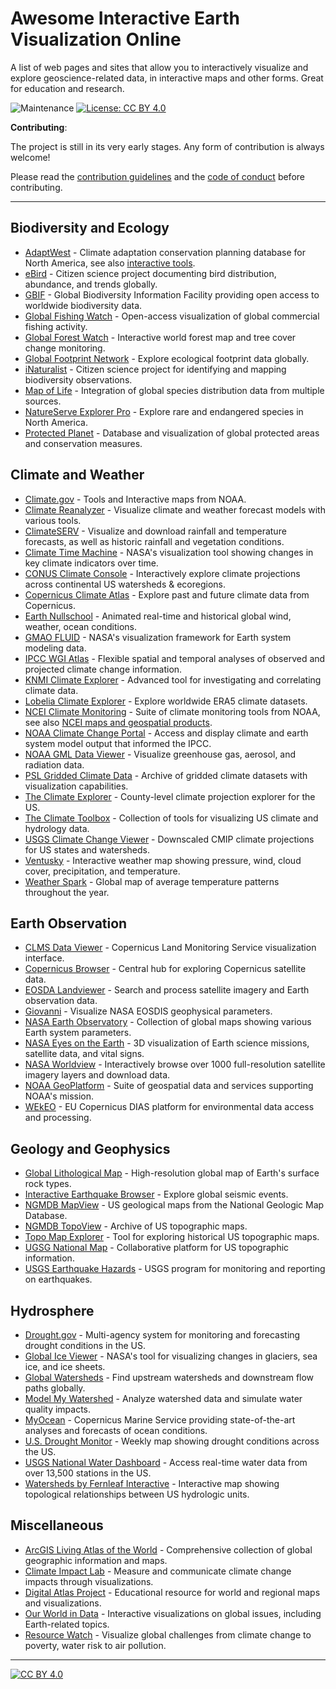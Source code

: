 # Awesome Interactive Earth Visualization Online

A list of web pages and sites that allow you to interactively visualize and explore geoscience-related data, in interactive maps and other forms. Great for education and research.

![Maintenance](https://img.shields.io/maintenance/yes/2025)
[![License: CC BY 4.0](https://img.shields.io/badge/License-CC%20BY%204.0-lightgrey.svg)](https://creativecommons.org/licenses/by/4.0/)

__Contributing__:

The project is still in its very early stages. Any form of contribution is always welcome!

Please read the [contribution guidelines](CONTRIBUTING.md) and the [code of conduct](CODE_OF_CONDUCT.md) before contributing.

-----

## Biodiversity and Ecology

- [AdaptWest](https://adaptwest.databasin.org/) - Climate adaptation conservation planning database for North America, see also [interactive tools](https://adaptwest.shinyapps.io/).
- [eBird](https://ebird.org/explore) - Citizen science project documenting bird distribution, abundance, and trends globally.
- [GBIF](https://www.gbif.org/) - Global Biodiversity Information Facility providing open access to worldwide biodiversity data.
- [Global Fishing Watch](https://globalfishingwatch.org/) - Open-access visualization of global commercial fishing activity.
- [Global Forest Watch](https://www.globalforestwatch.org/map/) - Interactive world forest map and tree cover change monitoring.
- [Global Footprint Network](https://data.footprintnetwork.org/) - Explore ecological footprint data globally.
- [iNaturalist](https://www.inaturalist.org/observations) - Citizen science project for identifying and mapping biodiversity observations.
- [Map of Life](https://mol.org/) - Integration of global species distribution data from multiple sources.
- [NatureServe Explorer Pro](https://explorer.natureserve.org/pro/Welcome) - Explore rare and endangered species in North America.
- [Protected Planet](https://www.protectedplanet.net/) - Database and visualization of global protected areas and conservation measures.

## Climate and Weather

- [Climate.gov](https://www.climate.gov/maps-data) - Tools and Interactive maps from NOAA.
- [Climate Reanalyzer](https://climatereanalyzer.org/) - Visualize climate and weather forecast models with various tools.
- [ClimateSERV](https://climateserv.servirglobal.net/) - Visualize and download rainfall and temperature forecasts, as well as historic rainfall and vegetation conditions.
- [Climate Time Machine](https://climate.nasa.gov/interactives/climate-time-machine) - NASA's visualization tool showing changes in key climate indicators over time.
- [CONUS Climate Console](http://www.climateconsole.org/conus) - Interactively explore climate projections across continental US watersheds & ecoregions.
- [Copernicus Climate Atlas](https://atlas.climate.copernicus.eu/atlas) - Explore past and future climate data from Copernicus.
- [Earth Nullschool](https://earth.nullschool.net/) - Animated real-time and historical global wind, weather, ocean conditions.
- [GMAO FLUID](https://fluid.nccs.nasa.gov/) - NASA's visualization framework for Earth system modeling data.
- [IPCC WGI Atlas](https://interactive-atlas.ipcc.ch/) - Flexible spatial and temporal analyses of observed and projected climate change information.
- [KNMI Climate Explorer](https://climexp.knmi.nl/) - Advanced tool for investigating and correlating climate data.
- [Lobelia Climate Explorer](https://www.lobelia.earth/case-studies/past-climate-explorer) - Explore worldwide ERA5 climate datasets.
- [NCEI Climate Monitoring](https://www.ncei.noaa.gov/monitoring) - Suite of climate monitoring tools from NOAA, see also [NCEI maps and geospatial products](https://www.ncei.noaa.gov/maps-and-geospatial-products).
- [NOAA Climate Change Portal](https://psl.noaa.gov/ipcc/) - Access and display climate and earth system model output that informed the IPCC.
- [NOAA GML Data Viewer](https://gml.noaa.gov/dv/) - Visualize greenhouse gas, aerosol, and radiation data.
- [PSL Gridded Climate Data](https://psl.noaa.gov/data/gridded/) - Archive of gridded climate datasets with visualization capabilities.
- [The Climate Explorer](https://crt-climate-explorer.nemac.org/) - County-level climate projection explorer for the US.
- [The Climate Toolbox](https://climatetoolbox.org/) - Collection of tools for visualizing US climate and hydrology data.
- [USGS Climate Change Viewer](https://www.usgs.gov/tools/national-climate-change-viewer-nccv) - Downscaled CMIP climate projections for US states and watersheds.
- [Ventusky](https://www.ventusky.com/) - Interactive weather map showing pressure, wind, cloud cover, precipitation, and temperature.
- [Weather Spark](https://weatherspark.com/map) - Global map of average temperature patterns throughout the year.

## Earth Observation

- [CLMS Data Viewer](https://land.copernicus.eu/en/map-viewer) - Copernicus Land Monitoring Service visualization interface.
- [Copernicus Browser](https://browser.dataspace.copernicus.eu/) - Central hub for exploring Copernicus satellite data.
- [EOSDA Landviewer](https://eos.com/products/landviewer/) - Search and process satellite imagery and Earth observation data.
- [Giovanni](https://giovanni.gsfc.nasa.gov/giovanni/) - Visualize NASA EOSDIS geophysical parameters.
- [NASA Earth Observatory](https://earthobservatory.nasa.gov/global-maps) - Collection of global maps showing various Earth system parameters.
- [NASA Eyes on the Earth](https://eyes.nasa.gov/) - 3D visualization of Earth science missions, satellite data, and vital signs.
- [NASA Worldview](https://worldview.earthdata.nasa.gov/) - Interactively browse over 1000 full-resolution satellite imagery layers and download data.
- [NOAA GeoPlatform](https://noaa.maps.arcgis.com/) - Suite of geospatial data and services supporting NOAA's mission.
- [WEkEO](https://www.wekeo.eu/) - EU Copernicus DIAS platform for environmental data access and processing.

## Geology and Geophysics

- [Global Lithological Map](https://projekte.cen.uni-hamburg.de/lithomap/) - High-resolution global map of Earth's surface rock types.
- [Interactive Earthquake Browser](https://ds.iris.edu/ieb/) - Explore global seismic events.
- [NGMDB MapView](https://ngmdb.usgs.gov/mapview/) - US geological maps from the National Geologic Map Database.
- [NGMDB TopoView](https://ngmdb.usgs.gov/topoview/) - Archive of US topographic maps.
- [Topo Map Explorer](https://livingatlas.arcgis.com/topomapexplorer/) - Tool for exploring historical US topographic maps.
- [UGSG National Map](https://apps.nationalmap.gov/) - Collaborative platform for US topographic information.
- [USGS Earthquake Hazards](https://earthquake.usgs.gov/) - USGS program for monitoring and reporting on earthquakes.

## Hydrosphere

- [Drought.gov](https://www.drought.gov/) - Multi-agency system for monitoring and forecasting drought conditions in the US.
- [Global Ice Viewer](https://climate.nasa.gov/interactives/global-ice-viewer) - NASA's tool for visualizing changes in glaciers, sea ice, and ice sheets.
- [Global Watersheds](https://mghydro.com/watersheds/) - Find upstream watersheds and downstream flow paths globally.
- [Model My Watershed](https://modelmywatershed.org/) - Analyze watershed data and simulate water quality impacts.
- [MyOcean](https://marine.copernicus.eu/access-data/ocean-visualisation-tools) - Copernicus Marine Service providing state-of-the-art analyses and forecasts of ocean conditions.
- [U.S. Drought Monitor](https://droughtmonitor.unl.edu/) - Weekly map showing drought conditions across the US.
- [USGS National Water Dashboard](https://dashboard.waterdata.usgs.gov/) - Access real-time water data from over 13,500 stations in the US.
- [Watersheds by Fernleaf Interactive](https://watersheds.fernleafinteractive.com/) - Interactive map showing topological relationships between US hydrologic units.

## Miscellaneous

- [ArcGIS Living Atlas of the World](https://livingatlas.arcgis.com/) - Comprehensive collection of global geographic information and maps.
- [Climate Impact Lab](https://www.impactlab.org/map/) - Measure and communicate climate change impacts through visualizations.
- [Digital Atlas Project](https://www.digitalatlasproject.net/) - Educational resource for world and regional maps and visualizations.
- [Our World in Data](https://ourworldindata.org/) - Interactive visualizations on global issues, including Earth-related topics.
- [Resource Watch](https://resourcewatch.org/) - Visualize global challenges from climate change to poverty, water risk to air pollution.

-----

[![CC BY 4.0](https://mirrors.creativecommons.org/presskit/buttons/88x31/svg/by.svg)](https://creativecommons.org/licenses/by/4.0/)
